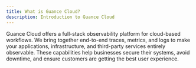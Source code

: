 ```yaml
---
title: What is Guance Cloud?
description: Introduction to Guance Cloud
---
```


Guance Cloud offers a full-stack observability platform for cloud-based workflows. We bring together end-to-end traces, metrics, and logs to make your applications, infrastructure, and third-party services entirely observable. These capabilities help businesses secure their systems, avoid downtime, and ensure customers are getting the best user experience.
